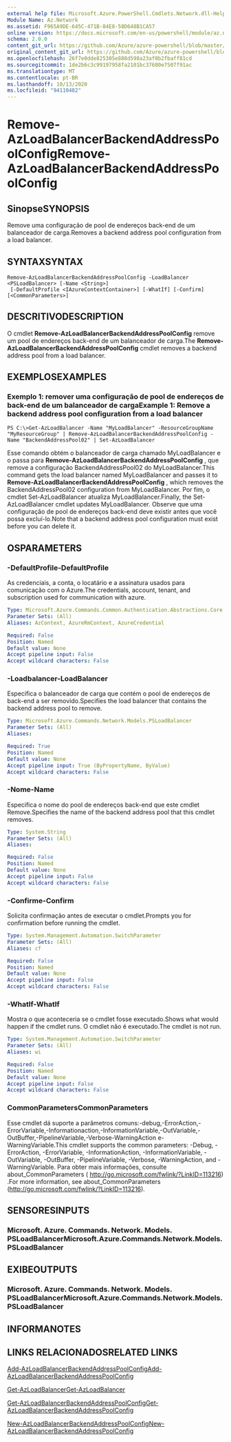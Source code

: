 ```yaml
---
external help file: Microsoft.Azure.PowerShell.Cmdlets.Network.dll-Help.xml
Module Name: Az.Network
ms.assetid: F965A9DE-645C-471B-84E8-58D648B1CA57
online version: https://docs.microsoft.com/en-us/powershell/module/az.network/remove-azloadbalancerbackendaddresspoolconfig
schema: 2.0.0
content_git_url: https://github.com/Azure/azure-powershell/blob/master/src/Network/Network/help/Remove-AzLoadBalancerBackendAddressPoolConfig.md
original_content_git_url: https://github.com/Azure/azure-powershell/blob/master/src/Network/Network/help/Remove-AzLoadBalancerBackendAddressPoolConfig.md
ms.openlocfilehash: 26f7e0dde825305e888d598a23af0b2fbaff81cd
ms.sourcegitcommit: 1de2b6c3c99197958fa2101bc37680e7507f91ac
ms.translationtype: MT
ms.contentlocale: pt-BR
ms.lasthandoff: 10/13/2020
ms.locfileid: "94110482"
---
```

# <span data-ttu-id="4a6a4-101">Remove-AzLoadBalancerBackendAddressPoolConfig</span><span class="sxs-lookup"><span data-stu-id="4a6a4-101">Remove-AzLoadBalancerBackendAddressPoolConfig</span></span>

## <span data-ttu-id="4a6a4-102">Sinopse</span><span class="sxs-lookup"><span data-stu-id="4a6a4-102">SYNOPSIS</span></span>
<span data-ttu-id="4a6a4-103">Remove uma configuração de pool de endereços back-end de um balanceador de carga.</span><span class="sxs-lookup"><span data-stu-id="4a6a4-103">Removes a backend address pool configuration from a load balancer.</span></span>

## <span data-ttu-id="4a6a4-104">SYNTAX</span><span class="sxs-lookup"><span data-stu-id="4a6a4-104">SYNTAX</span></span>

```
Remove-AzLoadBalancerBackendAddressPoolConfig -LoadBalancer <PSLoadBalancer> [-Name <String>]
 [-DefaultProfile <IAzureContextContainer>] [-WhatIf] [-Confirm] [<CommonParameters>]
```

## <span data-ttu-id="4a6a4-105">DESCRITIVO</span><span class="sxs-lookup"><span data-stu-id="4a6a4-105">DESCRIPTION</span></span>
<span data-ttu-id="4a6a4-106">O cmdlet **Remove-AzLoadBalancerBackendAddressPoolConfig** remove um pool de endereços back-end de um balanceador de carga.</span><span class="sxs-lookup"><span data-stu-id="4a6a4-106">The **Remove-AzLoadBalancerBackendAddressPoolConfig** cmdlet removes a backend address pool from a load balancer.</span></span>

## <span data-ttu-id="4a6a4-107">EXEMPLOS</span><span class="sxs-lookup"><span data-stu-id="4a6a4-107">EXAMPLES</span></span>

### <span data-ttu-id="4a6a4-108">Exemplo 1: remover uma configuração de pool de endereços de back-end de um balanceador de carga</span><span class="sxs-lookup"><span data-stu-id="4a6a4-108">Example 1: Remove a backend address pool configuration from a load balancer</span></span>
```
PS C:\>Get-AzLoadBalancer -Name "MyLoadBalancer" -ResourceGroupName "MyResourceGroup" | Remove-AzLoadBalancerBackendAddressPoolConfig -Name "BackendAddressPool02" | Set-AzLoadBalancer
```

<span data-ttu-id="4a6a4-109">Esse comando obtém o balanceador de carga chamado MyLoadBalancer e o passa para **Remove-AzLoadBalancerBackendAddressPoolConfig** , que remove a configuração BackendAddressPool02 do MyLoadBalancer.</span><span class="sxs-lookup"><span data-stu-id="4a6a4-109">This command gets the load balancer named MyLoadBalancer and passes it to **Remove-AzLoadBalancerBackendAddressPoolConfig** , which removes the BackendAddressPool02 configuration from MyLoadBalancer.</span></span>
<span data-ttu-id="4a6a4-110">Por fim, o cmdlet Set-AzLoadBalancer atualiza MyLoadBalancer.</span><span class="sxs-lookup"><span data-stu-id="4a6a4-110">Finally, the Set-AzLoadBalancer cmdlet updates MyLoadBalancer.</span></span>
<span data-ttu-id="4a6a4-111">Observe que uma configuração de pool de endereços back-end deve existir antes que você possa excluí-lo.</span><span class="sxs-lookup"><span data-stu-id="4a6a4-111">Note that a backend address pool configuration must exist before you can delete it.</span></span>

## <span data-ttu-id="4a6a4-112">OS</span><span class="sxs-lookup"><span data-stu-id="4a6a4-112">PARAMETERS</span></span>

### <span data-ttu-id="4a6a4-113">-DefaultProfile</span><span class="sxs-lookup"><span data-stu-id="4a6a4-113">-DefaultProfile</span></span>
<span data-ttu-id="4a6a4-114">As credenciais, a conta, o locatário e a assinatura usados para comunicação com o Azure.</span><span class="sxs-lookup"><span data-stu-id="4a6a4-114">The credentials, account, tenant, and subscription used for communication with azure.</span></span>

```yaml
Type: Microsoft.Azure.Commands.Common.Authentication.Abstractions.Core.IAzureContextContainer
Parameter Sets: (All)
Aliases: AzContext, AzureRmContext, AzureCredential

Required: False
Position: Named
Default value: None
Accept pipeline input: False
Accept wildcard characters: False
```

### <span data-ttu-id="4a6a4-115">-Loadbalancer</span><span class="sxs-lookup"><span data-stu-id="4a6a4-115">-LoadBalancer</span></span>
<span data-ttu-id="4a6a4-116">Especifica o balanceador de carga que contém o pool de endereços de back-end a ser removido.</span><span class="sxs-lookup"><span data-stu-id="4a6a4-116">Specifies the load balancer that contains the backend address pool to remove.</span></span>

```yaml
Type: Microsoft.Azure.Commands.Network.Models.PSLoadBalancer
Parameter Sets: (All)
Aliases:

Required: True
Position: Named
Default value: None
Accept pipeline input: True (ByPropertyName, ByValue)
Accept wildcard characters: False
```

### <span data-ttu-id="4a6a4-117">-Nome</span><span class="sxs-lookup"><span data-stu-id="4a6a4-117">-Name</span></span>
<span data-ttu-id="4a6a4-118">Especifica o nome do pool de endereços back-end que este cmdlet Remove.</span><span class="sxs-lookup"><span data-stu-id="4a6a4-118">Specifies the name of the backend address pool that this cmdlet removes.</span></span>

```yaml
Type: System.String
Parameter Sets: (All)
Aliases:

Required: False
Position: Named
Default value: None
Accept pipeline input: False
Accept wildcard characters: False
```

### <span data-ttu-id="4a6a4-119">-Confirme</span><span class="sxs-lookup"><span data-stu-id="4a6a4-119">-Confirm</span></span>
<span data-ttu-id="4a6a4-120">Solicita confirmação antes de executar o cmdlet.</span><span class="sxs-lookup"><span data-stu-id="4a6a4-120">Prompts you for confirmation before running the cmdlet.</span></span>

```yaml
Type: System.Management.Automation.SwitchParameter
Parameter Sets: (All)
Aliases: cf

Required: False
Position: Named
Default value: None
Accept pipeline input: False
Accept wildcard characters: False
```

### <span data-ttu-id="4a6a4-121">-WhatIf</span><span class="sxs-lookup"><span data-stu-id="4a6a4-121">-WhatIf</span></span>
<span data-ttu-id="4a6a4-122">Mostra o que aconteceria se o cmdlet fosse executado.</span><span class="sxs-lookup"><span data-stu-id="4a6a4-122">Shows what would happen if the cmdlet runs.</span></span> <span data-ttu-id="4a6a4-123">O cmdlet não é executado.</span><span class="sxs-lookup"><span data-stu-id="4a6a4-123">The cmdlet is not run.</span></span>

```yaml
Type: System.Management.Automation.SwitchParameter
Parameter Sets: (All)
Aliases: wi

Required: False
Position: Named
Default value: None
Accept pipeline input: False
Accept wildcard characters: False
```

### <span data-ttu-id="4a6a4-124">CommonParameters</span><span class="sxs-lookup"><span data-stu-id="4a6a4-124">CommonParameters</span></span>
<span data-ttu-id="4a6a4-125">Esse cmdlet dá suporte a parâmetros comuns:-debug,-ErrorAction,-ErrorVariable,-Informationaction,-InformationVariable,-OutVariable,-OutBuffer,-PipelineVariable,-Verbose-WarningAction e-WarningVariable.</span><span class="sxs-lookup"><span data-stu-id="4a6a4-125">This cmdlet supports the common parameters: -Debug, -ErrorAction, -ErrorVariable, -InformationAction, -InformationVariable, -OutVariable, -OutBuffer, -PipelineVariable, -Verbose, -WarningAction, and -WarningVariable.</span></span> <span data-ttu-id="4a6a4-126">Para obter mais informações, consulte about_CommonParameters ( http://go.microsoft.com/fwlink/?LinkID=113216) .</span><span class="sxs-lookup"><span data-stu-id="4a6a4-126">For more information, see about_CommonParameters (http://go.microsoft.com/fwlink/?LinkID=113216).</span></span>

## <span data-ttu-id="4a6a4-127">SENSORES</span><span class="sxs-lookup"><span data-stu-id="4a6a4-127">INPUTS</span></span>

### <span data-ttu-id="4a6a4-128">Microsoft. Azure. Commands. Network. Models. PSLoadBalancer</span><span class="sxs-lookup"><span data-stu-id="4a6a4-128">Microsoft.Azure.Commands.Network.Models.PSLoadBalancer</span></span>

## <span data-ttu-id="4a6a4-129">EXIBE</span><span class="sxs-lookup"><span data-stu-id="4a6a4-129">OUTPUTS</span></span>

### <span data-ttu-id="4a6a4-130">Microsoft. Azure. Commands. Network. Models. PSLoadBalancer</span><span class="sxs-lookup"><span data-stu-id="4a6a4-130">Microsoft.Azure.Commands.Network.Models.PSLoadBalancer</span></span>

## <span data-ttu-id="4a6a4-131">INFORMA</span><span class="sxs-lookup"><span data-stu-id="4a6a4-131">NOTES</span></span>

## <span data-ttu-id="4a6a4-132">LINKS RELACIONADOS</span><span class="sxs-lookup"><span data-stu-id="4a6a4-132">RELATED LINKS</span></span>

[<span data-ttu-id="4a6a4-133">Add-AzLoadBalancerBackendAddressPoolConfig</span><span class="sxs-lookup"><span data-stu-id="4a6a4-133">Add-AzLoadBalancerBackendAddressPoolConfig</span></span>](./Add-AzLoadBalancerBackendAddressPoolConfig.md)

[<span data-ttu-id="4a6a4-134">Get-AzLoadBalancer</span><span class="sxs-lookup"><span data-stu-id="4a6a4-134">Get-AzLoadBalancer</span></span>](./Get-AzLoadBalancer.md)

[<span data-ttu-id="4a6a4-135">Get-AzLoadBalancerBackendAddressPoolConfig</span><span class="sxs-lookup"><span data-stu-id="4a6a4-135">Get-AzLoadBalancerBackendAddressPoolConfig</span></span>](./Get-AzLoadBalancerBackendAddressPoolConfig.md)

[<span data-ttu-id="4a6a4-136">New-AzLoadBalancerBackendAddressPoolConfig</span><span class="sxs-lookup"><span data-stu-id="4a6a4-136">New-AzLoadBalancerBackendAddressPoolConfig</span></span>](./New-AzLoadBalancerBackendAddressPoolConfig.md)


